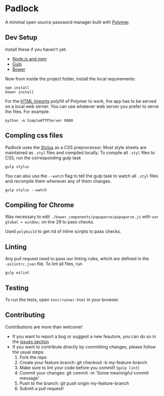 # Padlock
A minimal open source password manager built with [Polymer](http://www.polymer-project.org/).

## Dev Setup

Install these if you haven't yet:

- [Node.js and npm](http://nodejs.org/)
- [Gulp](http://gulpjs.com/)
- [Bower](http://bower.io/)

Now from inside the project folder, install the local requirements:

    npm install
    bower install

For the [HTML Imports](http://www.polymer-project.org/platform/html-imports.html) polyfill of Polymer to work, the app has to be served on a local web server. You can use whatever web server you prefer to serve the files. For example:

    python -m SimpleHTTPServer 8000

## Compling css files

Padlock uses the [Stylus](http://learnboost.github.io/stylus/) as a CSS preprocessor. Most style sheets are maintained as `.styl` files and compiled locally. To compile all `.styl` files to CSS, run the corresponding gulp task

    gulp stylus

You can also use the `--watch` flag to tell the gulp task to watch all `.styl` files and recompile them whenever any of them changes.

    gulp stylus --watch

## Compiling for Chrome

Was necessary to edit `./bower_components/papaparse/papaparse.js` with `var global = window;` on line 29 to pass checks.

Used `polybuild` to get rid of inline scripts to pass checks.

## Linting

Any pull request need to pass our linting rules, which are defined in the `.eslintrc.json` file. To lint all files, run

    gulp eslint

## Testing

To run the tests, open `test/runner.html` in your browser.

## Contributing
Contributions are more than welcome!

- If you want to report a bug or suggest a new feauture, you can do so in the [issues section](https://github.com/MaKleSoft/padlock/issues)
- If you want to contribute directly by committing changes, please follow the usual steps:
    1. Fork the repo
    2. Create your feature branch: git checkout -b my-feature-branch
    3. Make sure to lint your code before you commit! (`gulp lint`)
    4. Commit your changes: git commit -m 'Some meaningful commit message'
    5. Push to the branch: git push origin my-feature-branch
    6. Submit a pull request!
